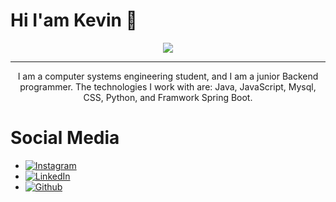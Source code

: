# Hi I'am Kevin 👋
<p align="center">
<img src="https://media.giphy.com/media/RbDKaczqWovIugyJmW/giphy.gif">
</p>

---

<p align="center"> I am a computer systems engineering student, and I am a junior Backend programmer. The technologies I work with are: Java, JavaScript, Mysql, CSS, Python, and Framwork Spring Boot.</p>

# Social Media
* [![Instagram](https://img.shields.io/badge/Instagram-%23E4405F.svg?logo=Instagram&logoColor=white)](https://instagram.com/kevin_tfk?igshid=MzNlNGNkZWQ4Mg==) 
* [![LinkedIn](https://img.shields.io/badge/LinkedIn-%230077B5.svg?logo=linkedin&logoColor=white)](https://www.linkedin.com/in/kevin-salas-perez) 
* [![Github](https://img.shields.io/badge/github-%23171515.svg?logo=GitHub&logoColor=white)](https://github.com/kevinsalass) 
